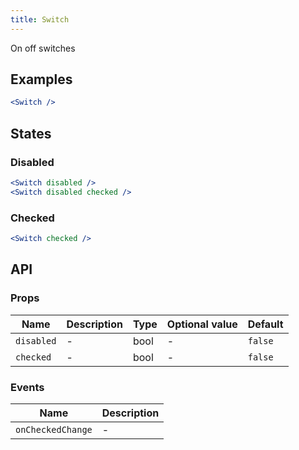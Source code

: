 ```yaml
---
title: Switch
---
```

On off switches

## Examples

```jsx
<Switch />
```

## States

### Disabled

```jsx
<Switch disabled />
<Switch disabled checked />
```

### Checked

```jsx
<Switch checked />
```

## API

### Props

Name | Description | Type | Optional value | Default
--- | --- | --- | --- | ---
`disabled` | - | bool | - | `false`
`checked` | - | bool | - | `false`

### Events

Name | Description
--- | ---
`onCheckedChange` | -
